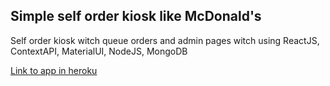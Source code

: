 ## Simple self order kiosk like McDonald's

Self order kiosk witch queue orders and admin pages witch using ReactJS, ContextAPI, MaterialUI, NodeJS, MongoDB

[Link to app in heroku](https://zlotkowski-order-kiosk.herokuapp.com/)
